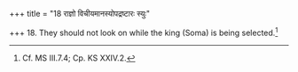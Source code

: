 +++
title = "18 राज्ञो विचीयमानस्योपद्रष्टारः स्युः"

+++
18. They should not look on while the king (Soma) is being selected.[^1]  


[^1]: Cf. MS III.7.4; Cp. KS XXIV.2.  
